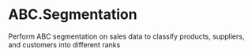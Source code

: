 # ABC.Segmentation
 Perform ABC segmentation on sales data to classify products, suppliers, and customers into different ranks
